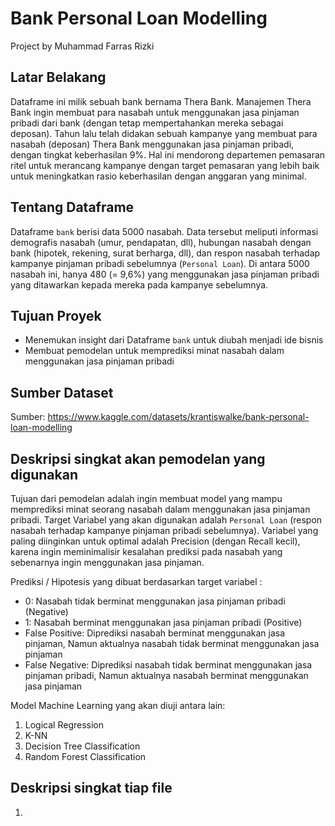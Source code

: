 # Bank Personal Loan Modelling
Project by Muhammad Farras Rizki

## Latar Belakang
Dataframe ini milik sebuah bank bernama Thera Bank. Manajemen Thera Bank ingin membuat para nasabah untuk menggunakan jasa pinjaman pribadi dari bank (dengan tetap mempertahankan mereka sebagai deposan). Tahun lalu telah didakan sebuah kampanye yang membuat para nasabah (deposan) Thera Bank menggunakan jasa pinjaman pribadi, dengan tingkat keberhasilan 9%. Hal ini mendorong departemen pemasaran ritel untuk merancang kampanye dengan target pemasaran yang lebih baik untuk meningkatkan rasio keberhasilan dengan anggaran yang minimal.


## Tentang Dataframe
Dataframe `bank` berisi data 5000 nasabah. Data tersebut meliputi informasi demografis nasabah (umur, pendapatan, dll), hubungan nasabah dengan bank (hipotek, rekening, surat berharga, dll), dan respon nasabah terhadap kampanye pinjaman pribadi sebelumnya (`Personal Loan`). Di antara 5000 nasabah ini, hanya 480 (= 9,6%) yang menggunakan jasa pinjaman pribadi yang ditawarkan kepada mereka pada kampanye sebelumnya.


## Tujuan Proyek
- Menemukan insight dari Dataframe `bank` untuk diubah menjadi ide bisnis
- Membuat pemodelan untuk memprediksi minat nasabah dalam menggunakan jasa pinjaman pribadi


## Sumber Dataset
Sumber: https://www.kaggle.com/datasets/krantiswalke/bank-personal-loan-modelling


## Deskripsi singkat akan pemodelan yang digunakan
Tujuan dari pemodelan adalah ingin membuat model yang mampu memprediksi minat seorang nasabah dalam menggunakan jasa pinjaman pribadi. Target Variabel yang akan digunakan adalah `Personal Loan` (respon nasabah terhadap kampanye pinjaman pribadi sebelumnya). Variabel yang paling diinginkan untuk optimal adalah Precision (dengan Recall kecil), karena ingin meminimalisir kesalahan prediksi pada nasabah yang sebenarnya ingin menggunakan jasa pinjaman.

Prediksi / Hipotesis yang dibuat berdasarkan target variabel :
- 0: Nasabah tidak berminat menggunakan jasa pinjaman pribadi (Negative)
- 1: Nasabah berminat menggunakan jasa pinjaman pribadi (Positive)
- False Positive: Diprediksi nasabah berminat menggunakan jasa pinjaman, Namun aktualnya nasabah tidak berminat menggunakan jasa pinjaman
- False Negative: Diprediksi nasabah tidak berminat menggunakan jasa pinjaman pribadi, Namun aktualnya nasabah berminat menggunakan jasa pinjaman

Model Machine Learning yang akan diuji antara lain:
1. Logical Regression
2. K-NN
3. Decision Tree Classification
4. Random Forest Classification


## Deskripsi singkat tiap file
1. 
 
